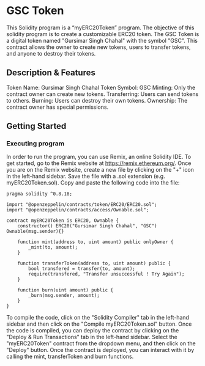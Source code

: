 # GSC Token
This Solidity program is a “myERC20Token” program. The objective of this solidity program is to create a customizable ERC20 token. The GSC Token is a digital token named "Gursimar Singh Chahal" with the symbol "GSC". This contract allows the owner to create new tokens, users to transfer tokens, and anyone to destroy their tokens.
## Description & Features
Token Name: Gursimar Singh Chahal
Token Symbol: GSC
Minting: Only the contract owner can create new tokens.
Transferring: Users can send tokens to others.
Burning: Users can destroy their own tokens.
Ownership: The contract owner has special permissions.
## Getting Started
### Executing program
In order to run the program, you can use Remix, an online Solidity IDE. To get started, go to the Remix website at https://remix.ethereum.org/. Once you are on the Remix website, create a new file by clicking on the "+" icon in the left-hand sidebar. Save the file with a .sol extension (e.g. myERC20Token.sol). Copy and paste the following code into the file:
```
pragma solidity ^0.8.18;

import "@openzeppelin/contracts/token/ERC20/ERC20.sol";
import "@openzeppelin/contracts/access/Ownable.sol";

contract myERC20Token is ERC20, Ownable {
    constructor() ERC20("Gursimar Singh Chahal", "GSC") Ownable(msg.sender){}

    function mint(address to, uint amount) public onlyOwner {
        _mint(to, amount);
    }

    function transferToken(address to, uint amount) public {
        bool transfered = transfer(to, amount);
        require(transfered, "Transfer unsuccessful ! Try Again");
    }

    function burn(uint amount) public {
        _burn(msg.sender, amount);
    }
}
```
To compile the code, click on the "Solidity Compiler" tab in the left-hand sidebar and then click on the "Compile myERC20Token.sol" button. Once the code is compiled, you can deploy the contract by clicking on the "Deploy & Run Transactions" tab in the left-hand sidebar. Select the "myERC20Token" contract from the dropdown menu, and then click on the "Deploy" button. Once the contract is deployed, you can interact with it by calling the mint, transferToken and burn functions.
